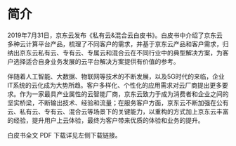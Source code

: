 # 简介

2019年7月31日，京东云发布《私有云&混合云白皮书》。白皮书中介绍了京东云多种云计算平台产品，梳理了不同客户的需求，并基于京东云产品和客户需求，归纳出京东云私有云、专有云、专属云和混合云在不同行业中的典型解决方案，为客户选择适合自身业务发展的云平台解决方案提供有价值的参考。

伴随着人工智能、大数据、物联网等技术的不断发展，以及5G时代的来临，企业IT系统的云化成为大势所趋。客户多样化、个性化的应用需求对云厂商提出更多要求。作为一家最具产业属性的云智能厂商，京东云致力于成为消费者和企业之间的坚实桥梁，不断输出技术、经验和流量；在服务客户方面，京东云不断加强在公有云、私有云、专有云、混合云等场景下的关键能力，以重构的方式加上京东云丰富的经验，提升用户上云体验，最终为客户带来优质的体验和业务的提升。

白皮书全文 PDF 下载详见左侧下载链接。
